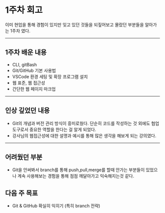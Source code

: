# 1주차 회고

이미 현업을 통해 경험이 있지만 잊고 있던 것들을 되짚어보고 몰랐던 부분들을 알아가는 1주차 였다.

---

## 1주차 배운 내용

- CLI, gitBash
- Git/GitHub 기본 사용법
- VSCode 환경 세팅 및 확장 프로그램 설치
- 웹 표준, 웹 접근성
- 간단한 웹 페이지 마크업

---

## 인상 깊었던 내용

- Git의 개념과 버전 관리 방식이 흥미로웠다. 단순히 코드를 작성하는 것 외에도 협업 도구로서 중요한 역할을 한다는 걸 알게 되었다.
- 강사님의 웹접근성에 대한 설명과 예시를 통해 많은 생각을 해보게 되는 강의였다.

---

## 어려웠던 부분

- Git을 안써봐서 branch를 통해 push,pull,merge를 할때 안가는 부분들이 있었으나 계속 사용해보는 경험을 통해 점점 깨달아가고 익숙해지는것 같다.

## 다음 주 목표

- Git & GitHub 확실히 익히기 (특히 branch 전략)
